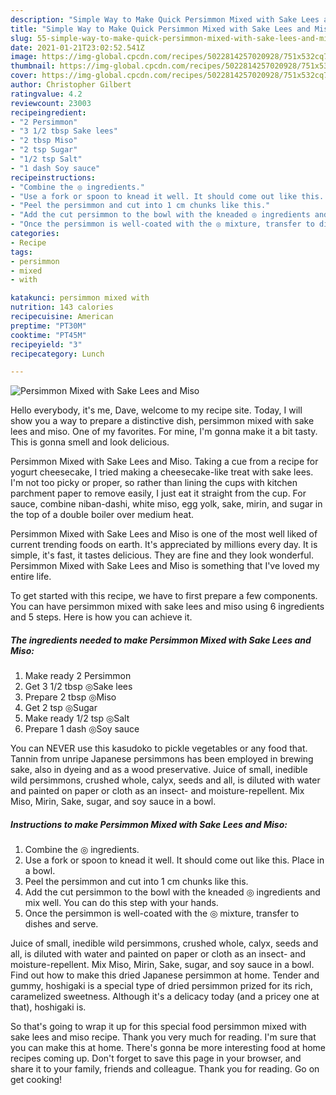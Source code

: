 ```yaml
---
description: "Simple Way to Make Quick Persimmon Mixed with Sake Lees and Miso"
title: "Simple Way to Make Quick Persimmon Mixed with Sake Lees and Miso"
slug: 55-simple-way-to-make-quick-persimmon-mixed-with-sake-lees-and-miso
date: 2021-01-21T23:02:52.541Z
image: https://img-global.cpcdn.com/recipes/5022814257020928/751x532cq70/persimmon-mixed-with-sake-lees-and-miso-recipe-main-photo.jpg
thumbnail: https://img-global.cpcdn.com/recipes/5022814257020928/751x532cq70/persimmon-mixed-with-sake-lees-and-miso-recipe-main-photo.jpg
cover: https://img-global.cpcdn.com/recipes/5022814257020928/751x532cq70/persimmon-mixed-with-sake-lees-and-miso-recipe-main-photo.jpg
author: Christopher Gilbert
ratingvalue: 4.2
reviewcount: 23003
recipeingredient:
- "2 Persimmon"
- "3 1/2 tbsp Sake lees"
- "2 tbsp Miso"
- "2 tsp Sugar"
- "1/2 tsp Salt"
- "1 dash Soy sauce"
recipeinstructions:
- "Combine the ◎ ingredients."
- "Use a fork or spoon to knead it well. It should come out like this. Place in a bowl."
- "Peel the persimmon and cut into 1 cm chunks like this."
- "Add the cut persimmon to the bowl with the kneaded ◎ ingredients and mix well. You can do this step with your hands."
- "Once the persimmon is well-coated with the ◎ mixture, transfer to dishes and serve."
categories:
- Recipe
tags:
- persimmon
- mixed
- with

katakunci: persimmon mixed with 
nutrition: 143 calories
recipecuisine: American
preptime: "PT30M"
cooktime: "PT45M"
recipeyield: "3"
recipecategory: Lunch

---
```



![Persimmon Mixed with Sake Lees and Miso](https://img-global.cpcdn.com/recipes/5022814257020928/751x532cq70/persimmon-mixed-with-sake-lees-and-miso-recipe-main-photo.jpg)

Hello everybody, it's me, Dave, welcome to my recipe site. Today, I will show you a way to prepare a distinctive dish, persimmon mixed with sake lees and miso. One of my favorites. For mine, I'm gonna make it a bit tasty. This is gonna smell and look delicious.

Persimmon Mixed with Sake Lees and Miso. Taking a cue from a recipe for yogurt cheesecake, I tried making a cheesecake-like treat with sake lees. I&#39;m not too picky or proper, so rather than lining the cups with kitchen parchment paper to remove easily, I just eat it straight from the cup. For sauce, combine niban-dashi, white miso, egg yolk, sake, mirin, and sugar in the top of a double boiler over medium heat.

Persimmon Mixed with Sake Lees and Miso is one of the most well liked of current trending foods on earth. It's appreciated by millions every day. It is simple, it's fast, it tastes delicious. They are fine and they look wonderful. Persimmon Mixed with Sake Lees and Miso is something that I've loved my entire life.


To get started with this recipe, we have to first prepare a few components. You can have persimmon mixed with sake lees and miso using 6 ingredients and 5 steps. Here is how you can achieve it.

<!--inarticleads1-->

##### The ingredients needed to make Persimmon Mixed with Sake Lees and Miso:

1. Make ready 2 Persimmon
1. Get 3 1/2 tbsp ◎Sake lees
1. Prepare 2 tbsp ◎Miso
1. Get 2 tsp ◎Sugar
1. Make ready 1/2 tsp ◎Salt
1. Prepare 1 dash ◎Soy sauce


You can NEVER use this kasudoko to pickle vegetables or any food that. Tannin from unripe Japanese persimmons has been employed in brewing sake, also in dyeing and as a wood preservative. Juice of small, inedible wild persimmons, crushed whole, calyx, seeds and all, is diluted with water and painted on paper or cloth as an insect- and moisture-repellent. Mix Miso, Mirin, Sake, sugar, and soy sauce in a bowl. 

<!--inarticleads2-->

##### Instructions to make Persimmon Mixed with Sake Lees and Miso:

1. Combine the ◎ ingredients.
1. Use a fork or spoon to knead it well. It should come out like this. Place in a bowl.
1. Peel the persimmon and cut into 1 cm chunks like this.
1. Add the cut persimmon to the bowl with the kneaded ◎ ingredients and mix well. You can do this step with your hands.
1. Once the persimmon is well-coated with the ◎ mixture, transfer to dishes and serve.


Juice of small, inedible wild persimmons, crushed whole, calyx, seeds and all, is diluted with water and painted on paper or cloth as an insect- and moisture-repellent. Mix Miso, Mirin, Sake, sugar, and soy sauce in a bowl. Find out how to make this dried Japanese persimmon at home. Tender and gummy, hoshigaki is a special type of dried persimmon prized for its rich, caramelized sweetness. Although it&#39;s a delicacy today (and a pricey one at that), hoshigaki is. 

So that's going to wrap it up for this special food persimmon mixed with sake lees and miso recipe. Thank you very much for reading. I'm sure that you can make this at home. There's gonna be more interesting food at home recipes coming up. Don't forget to save this page in your browser, and share it to your family, friends and colleague. Thank you for reading. Go on get cooking!
